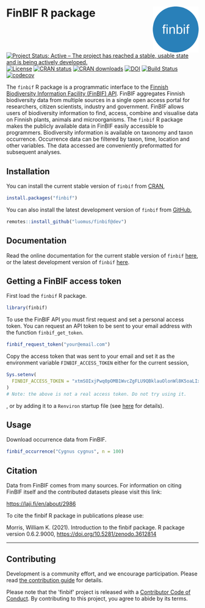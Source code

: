 
# FinBIF R package <img src="man/figures/logo.png" align="right" alt="" width="120">
[![Project Status: Active – The project has reached a stable, usable state and is being actively developed.](https://www.repostatus.org/badges/latest/active.svg)](https://www.repostatus.org/#active) [![License](https://img.shields.io/badge/license-MIT-brightgreen.svg?style=flat)](https://opensource.org/licenses/MIT) [![CRAN status](https://www.r-pkg.org/badges/version-last-release/finbif)](https://cran.r-project.org/package=finbif) [![CRAN downloads](https://cranlogs.r-pkg.org/badges/grand-total/finbif?color=brightgreen)](https://cran.r-project.org/package=finbif) [![DOI](https://zenodo.org/badge/DOI/10.5281/zenodo.3612814.svg)](https://doi.org/10.5281/zenodo.3612814)
[![Build Status](https://github.com/luomus/finbif/workflows/R-CMD-check/badge.svg?branch=dev)](https://github.com/luomus/finbif/actions)
[![codecov](https://codecov.io/gh/luomus/finbif/branch/dev/graph/badge.svg)](https://codecov.io/github/luomus/finbif/branch/dev)

The `finbif` R package is a programmatic interface to the
[Finnish Biodiversity Information Facility (FinBIF) API](https://api.laji.fi).
FinBIF aggregates Finnish biodiversity data from multiple sources in a single
open access portal for researchers, citizen scientists, industry and government.
FinBIF allows users of biodiversity information to find, access, combine and
visualise data on Finnish plants, animals and microorganisms. The `finbif`
R package makes the publicly available data in FinBIF easily accessible to
programmers. Biodiversity information is available on taxonomy and taxon
occurrence. Occurrence data can be filtered by taxon, time, location and other
variables. The data accessed are conveniently preformatted for subsequent
analyses.

## Installation
You can install the current stable version of `finbif` from
[CRAN](https://cran.r-project.org),

```r
install.packages("finbif")
```

You can also install the latest development version of `finbif` from
[GitHub](https://github.com),

```r
remotes::install_github("luomus/finbif@dev")
```

## Documentation
Read the online documentation for the current stable version of
`finbif` [here](https://luomus.github.io/finbif/), or the latest development
version of `finbif` [here](https://finbif-docs-dev.netlify.app).

## Getting a FinBIF access token
First load the `finbif` R package.

```r
library(finbif)
```

To use the FinBIF API you must first request and set a personal access token.
You can request an API token to be sent to your email address with the function
`finbif_get_token`.

```r
finbif_request_token("your@email.com")
```

Copy the access token that was sent to your email and set it as the environment
variable `FINBIF_ACCESS_TOKEN` either for the current session,

```r
Sys.setenv(
  FINBIF_ACCESS_TOKEN = "xtmSOIxjPwq0pOMB1WvcZgFLU9QBklauOlonWl8K5oaLIx8RniJLrvcJU4v9H7Et"
)
# Note: the above is not a real access token. Do not try using it.
```
, or by adding it to a `Renviron` startup file (see
 [here](https://rviews.rstudio.com/2017/04/19/r-for-enterprise-understanding-r-s-startup/)
 for details). 

## Usage
Download occurrence data from FinBIF.

```r
finbif_occurrence("Cygnus cygnus", n = 100)
```

## Citation

Data from FinBIF comes from many sources. For information on citing
FinBIF itself and the contributed datasets please visit this link:

<https://laji.fi/en/about/2986>

To cite the finbif R package in publications please use:

  Morris, William K. (2021). Introduction to the finbif package. R
  package version 0.6.2.9000, https://doi.org/10.5281/zenodo.3612814

----

## Contributing
Development is a community effort, and we encourage participation. Please read
[the contribution guide](https://github.com/luomus/finbif/blob/master/CONTRIBUTING.md)
for details.

Please note that the 'finbif' project is released with a
[Contributor Code of Conduct](https://github.com/luomus/finbif/blob/master/CODE_OF_CONDUCT.md).
By contributing to this project, you agree to abide by its terms.
